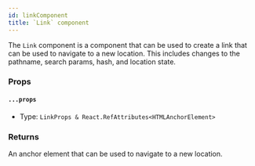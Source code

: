 ```yaml
---
id: linkComponent
title: `Link` component
---
```



The `Link` component is a component that can be used to create a link that can be used to navigate to a new location. This includes changes to the pathname, search params, hash, and location state.

### Props

#### `...props`

- Type: `LinkProps & React.RefAttributes<HTMLAnchorElement>`

### Returns

An anchor element that can be used to navigate to a new location.
